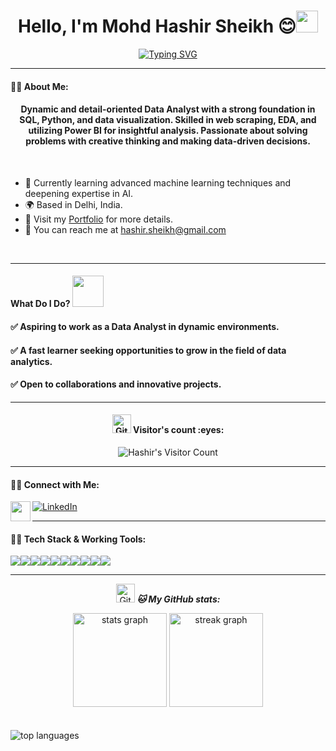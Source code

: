 <h1 align="center">Hello, I'm Mohd Hashir Sheikh 😊<img src="https://media.giphy.com/media/hvRJCLFzcasrR4ia7z/giphy.gif" width="35"></h1>

[<div align="center">![Typing SVG](https://readme-typing-svg.demolab.com?font=Fira+Code&weight=800&pause=1000&color=00ffff&background=B3FFE500&center=true&random=false&width=435&lines=Data+Analyst+Enthusiast+📊;Turning+Data+into+Actionable+Insights+💡)</div>](https://git.io/typing-svg)
<hr>

#### 👨‍💻 About Me:
<h4 align="center">
Dynamic and detail-oriented Data Analyst with a strong foundation in SQL, Python, and data visualization. Skilled in web scraping, EDA, and utilizing Power BI for insightful analysis. Passionate about solving problems with creative thinking and making data-driven decisions.</h4>
<br/>

- 🌱 Currently learning advanced machine learning techniques and deepening expertise in AI.
- 🌍 Based in Delhi, India.
- 🔗 Visit my [Portfolio](https://hashirsheikh.github.io) for more details.
- 📧 You can reach me at [hashir.sheikh@gmail.com](mailto:hashir.sheikh@gmail.com)
<br />
<hr>

#### What Do I Do? <img src="https://media.giphy.com/media/XGma2iRIHTKkwqRkFl/giphy.gif" width="50">

<h4>✅ Aspiring to work as a Data Analyst in dynamic environments.</h4>
<h4>✅ A fast learner seeking opportunities to grow in the field of data analytics.</h4>
<h4>✅ Open to collaborations and innovative projects.</h4>

<hr>

<h4 align="center"><img src="https://media.giphy.com/media/W5eoZHPpUx9sapR0eu/giphy.gif" width="30px" alt="Git"/>&nbsp;Visitor's count :eyes:</h4>

<p align="center"><img src="https://profile-counter.glitch.me/{hashirsheikh}/count.svg" alt="Hashir's Visitor Count" /></p>

<hr>

#### 👨‍💻 Connect with Me:
<p align="left">
  <a href="https://hashirsheikh.github.io">
    <img align="left" src="https://encrypted-tbn0.gstatic.com/images?q=tbn:ANd9GcTqx2RrK8Eje0ohUMNvb--Dl5KJIrb8R1sSJA&usqp=CAU" width="32px"  />
  </a>
  <a href="https://www.linkedin.com/in/hashir-sheikh/" target="_blank">
    <img align="center" src="https://img.shields.io/badge/-LinkedIn-0e76a8?style=for-the-badge&logo=Linkedin&logoColor=white" alt="LinkedIn" />
  </a>
</p>

<hr>

#### 👨‍💻 Tech Stack & Working Tools:
<p>
<div align="center" style="display: flex; flex-wrap: wrap;">
<img src="https://img.shields.io/badge/python-%233776AB.svg?style=for-the-badge&logo=python&logoColor=white" />
<img src="https://img.shields.io/badge/sql-%230072C6.svg?style=for-the-badge&logo=sql&logoColor=white" />
<img src="https://img.shields.io/badge/pandas-%23150458.svg?style=for-the-badge&logo=pandas&logoColor=white" />
<img src="https://img.shields.io/badge/numpy-%23013243.svg?style=for-the-badge&logo=numpy&logoColor=white" />
<img src="https://img.shields.io/badge/mongodb-%2347A248.svg?style=for-the-badge&logo=mongodb&logoColor=white" />
<img src="https://img.shields.io/badge/power_bi-F2C811?style=for-the-badge&logo=powerbi&logoColor=black" />
<img src="https://img.shields.io/badge/excel-217346?style=for-the-badge&logo=microsoft-excel&logoColor=white" />
<img src="https://img.shields.io/badge/visual_studio_code-0078D4?style=for-the-badge&logo=visual-studio-code&logoColor=white" />
<img src="https://img.shields.io/badge/github-181717?style=for-the-badge&logo=github&logoColor=white" />
<img src="https://img.shields.io/badge/git-F05032?style=for-the-badge&logo=git&logoColor=white" />
</div>
</p>

<hr>

<p align="center">
<img src="https://media.giphy.com/media/W5eoZHPpUx9sapR0eu/giphy.gif" width="30px" alt="Git"/>&nbsp;<i><b>🐱 My GitHub stats:</b></i> 
</p>
<div align="center">
  <img src="https://github-readme-stats.vercel.app/api?username=hashirsheikh&count_private=true&theme=light" height="150" alt="stats graph"  />
  <img src="https://github-readme-streak-stats.herokuapp.com?user=hashirsheikh&theme=light&hide_border=true&border_radius=6.5&date_format=M%20j%5B%2C%20Y%5D" height="150" alt="streak graph"  />
</div>
<br>
<br>
  <img className="github-top-langs" id="github-top-langs"
       src="https://github-readme-stats.vercel.app/api/top-langs/?username=hashirsheikh&layout=compact&theme=light&hide_border=true"
       alt="top languages"
       id="github-top-langs" />

